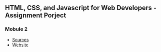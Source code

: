 ## HTML, CSS, and Javascript for Web Developers - Assignment Porject


### Mobule 2

- [Sources](https://github.com/codefritz/coursera-test/module2/)
- [Website](https://codefritz.github.io/coursera-test/module2/)

